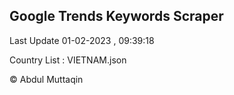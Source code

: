 

## Google Trends Keywords Scraper 
 
Last Update 01-02-2023 , 09:39:18

Country List :
VIETNAM.json



© Abdul Muttaqin 
